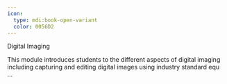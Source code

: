 ```yaml
---
icon:
  type: mdi:book-open-variant
  color: 0056D2
---
```

Digital Imaging

This module introduces students to the different aspects of digital imaging including capturing and editing digital images using industry standard equ ... 
